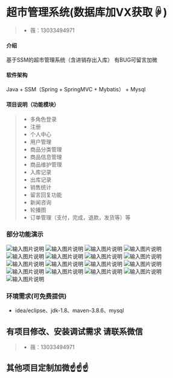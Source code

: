 # 超市管理系统(数据库加VX获取☟)
> - 薇：13033494971
#### 介绍
基于SSM的超市管理系统（含进销存出入库）
有BUG可留言加微

#### 软件架构
Java + SSM（Spring + SpringMVC + Mybatis） + Mysql


#### 项目说明（功能模块）

> - 多角色登录
> - 注册
> - 个人中心
> - 用户管理
> - 商品分类管理
> - 商品信息管理
> - 商品维护管理
> - 入库记录
> - 出库记录
> - 销售统计
> - 留言回复功能
> - 新闻咨询
> - 轮播图
> - 订单管理（支付，完成，退款，发货等）等


### 部分功能演示

![输入图片说明](photo/1.png)
![输入图片说明](photo/2.png)
![输入图片说明](photo/3.png)
![输入图片说明](photo/4.png)
![输入图片说明](photo/5.png)
![输入图片说明](photo/6.png)
![输入图片说明](photo/7.png)
![输入图片说明](photo/8.png)
![输入图片说明](photo/9.png)
![输入图片说明](photo/11.png)
![输入图片说明](photo/12.png)
![输入图片说明](photo/13.png)
![输入图片说明](photo/14.png)
![输入图片说明](photo/15.png)
![输入图片说明](photo/16.png)
![输入图片说明](photo/17.png)
![输入图片说明](photo/18.png)


### 环境需求(可免费提供)
- idea/eclipse、jdk-1.8、maven-3.8.6、mysql

## 有项目修改、安装调试需求 请联系微信
> - 薇：13033494971

## 其他项目定制加微☝☝☝
